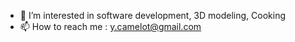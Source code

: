 - 👀 I’m interested in software development, 3D modeling, Cooking
- 📫 How to reach me : y.camelot@gmail.com
